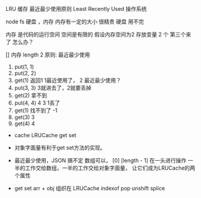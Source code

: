 LRU 缓存 最近最少使用原则
Least Recently Used
操作系统

node fs 硬盘 ，内存
内存有一定的大小 很精贵
  硬盘 用不完

内存 是代码的运行空间 空间是有限的 假设内存空间为2
存放变量  2  个
第三个来了 怎么办？

<!-- 1.  put(1)
2.  put(2)
3.  放不下了  1  2  -->
[]  内存  length  2
  原则: 最近最少使用
  
1. put(1, 1)
2. put(2, 2)
3. get(1)  返回1  1最近使用了， 2 最近最少使用？
4. put(3, 3) 3就进去了，2就要丢掉
5. get(2)  拿不到
6. put(4, 4)  4  3  1丢了
7. get(1)  找不到了  -1
8. get(3)  3
9. get(4)  4

- cache  LRUCache
  get 
  set

- 对象字面量有利于get set方法的实现。
- 最近最少使用，JSON 搞不定
  数组可以， [0] [length - 1]
  在一头进行操作
  一半的工作交给数组，一半的工作交给对象字面量，
  让它们成为LRUCache的两个属性

- get set arr + obj 组织在 LRUCache 
  indexof pop unshift splice